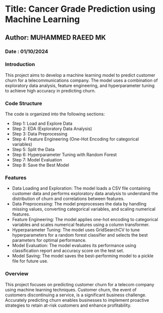 # Title: Cancer Grade Prediction using Machine Learning

## Author: MUHAMMED RAEED MK

### Date : 01/10/2024

### Introduction

This project aims to develop a machine learning model to predict customer churn for a telecommunications company. The model uses a combination of exploratory data analysis, feature engineering, and hyperparameter tuning to achieve high accuracy in predicting churn.

### Code Structure

The code is organized into the following sections:

   - Step 1: Load and Explore Data
   - Step 2: EDA (Exploratory Data Analysis)
   - Step 3: Data Preprocessing
   - Step 4: Feature Engineering (One-Hot Encoding for categorical variables)
   - Step 5: Split the Data
   - Step 6: Hyperparameter Tuning with Random Forest
   - Step 7: Model Evaluation
   - Step 8: Save the Best Model
   
### Features

   - Data Loading and Exploration: The model loads a CSV file containing customer data and performs exploratory data analysis to understand the distribution of churn and correlations between features.
   - Data Preprocessing: The model preprocesses the data by handling missing values, converting categorical variables, and scaling numerical features.
   - Feature Engineering: The model applies one-hot encoding to categorical variables and scales numerical features using a column transformer.
   - Hyperparameter Tuning: The model uses GridSearchCV to tune hyperparameters for a random forest classifier and selects the best parameters for optimal performance.
   - Model Evaluation: The model evaluates its performance using classification report and accuracy score on the test set.
   - Model Saving: The model saves the best-performing model to a pickle file for future use.
  
### Overview

This project focuses on predicting customer churn for a telecom company using machine learning techniques. Customer churn, the event of customers discontinuing a service, is a significant business challenge. Accurately predicting churn enables businesses to implement proactive strategies to retain at-risk customers and enhance profitability.
